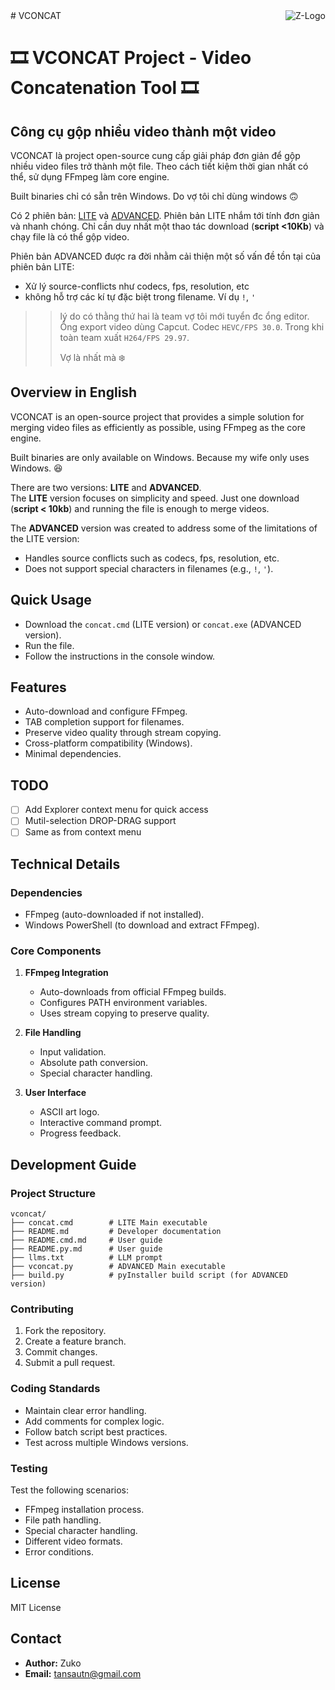 <a href="http://zuko.pro/">
    <img src="https://avatars0.githubusercontent.com/u/6666271?v=3&s=96" alt="Z-Logo"
         title="Halu Universe" align="right" />
</a>
# VCONCAT

# :film_strip: VCONCAT Project - Video Concatenation Tool :film_strip:

## Công cụ gộp nhiều video thành một video
VCONCAT là project open-source cung cấp giải pháp đơn giản để gộp nhiều video files trở thành một file. Theo cách tiết kiệm thời gian nhất có thể, sử dụng FFmpeg làm core engine.

Built binaries chỉ có sẵn trên Windows. Do vợ tôi chỉ dùng windows :upside_down_face:

Có 2 phiên bản: [LITE](./README.cmd.md) và [ADVANCED](./README.py.md).
Phiên bản LITE nhắm tới tính đơn giản và nhanh chóng. Chỉ cần duy nhất một thao tác download (**script <10Kb**) và chạy file là có thể gộp video.

Phiên bản ADVANCED được ra đời nhằm cải thiện một số vấn đề tồn tại của phiên bản LITE:
- Xử lý source-conflicts như codecs, fps, resolution, etc
- không hỗ trợ các kí tự đặc biệt trong filename. Ví dụ `!`, `'`
  
>> lý do có thằng thứ hai là team vợ tôi mới tuyển đc ổng editor. Ổng export video dùng Capcut. Codec `HEVC/FPS 30.0`. Trong khi toàn team xuất `H264/FPS 29.97`.
>> 
>>Vợ là nhất mà :snowflake:

## Overview in English
VCONCAT is an open-source project that provides a simple solution for merging video files as efficiently as possible, using FFmpeg as the core engine.  

Built binaries are only available on Windows. Because my wife only uses Windows. 😆  

There are two versions: **LITE** and **ADVANCED**.  
The **LITE** version focuses on simplicity and speed. Just one download (**script < 10kb**) and running the file is enough to merge videos.  

The **ADVANCED** version was created to address some of the limitations of the LITE version:  
- Handles source conflicts such as codecs, fps, resolution, etc.  
- Does not support special characters in filenames (e.g., `!`, `'`).  

## Quick Usage  
- Download the `concat.cmd` (LITE version) or `concat.exe` (ADVANCED version).  
- Run the file.  
- Follow the instructions in the console window.  

## Features  
- Auto-download and configure FFmpeg.  
- TAB completion support for filenames.  
- Preserve video quality through stream copying.  
- Cross-platform compatibility (Windows).  
- Minimal dependencies.  

## TODO
- [ ] Add Explorer context menu for quick access
- [ ] Mutil-selection DROP-DRAG support
- [ ] Same as from context menu
## Technical Details  

### Dependencies  
- FFmpeg (auto-downloaded if not installed).  
- Windows PowerShell (to download and extract FFmpeg).  

### Core Components  
1. **FFmpeg Integration**  
   - Auto-downloads from official FFmpeg builds.  
   - Configures PATH environment variables.  
   - Uses stream copying to preserve quality.  

2. **File Handling**  
   - Input validation.  
   - Absolute path conversion.  
   - Special character handling.  

3. **User Interface**  
   - ASCII art logo.  
   - Interactive command prompt.  
   - Progress feedback.  

## Development Guide  

### Project Structure  
```
vconcat/
├── concat.cmd        # LITE Main executable
├── README.md         # Developer documentation
├── README.cmd.md     # User guide
├── README.py.md      # User guide
├── llms.txt          # LLM prompt
├── vconcat.py        # ADVANCED Main executable
├── build.py          # pyInstaller build script (for ADVANCED version)

```  

### Contributing  
1. Fork the repository.  
2. Create a feature branch.  
3. Commit changes.  
4. Submit a pull request.  

### Coding Standards  
- Maintain clear error handling.  
- Add comments for complex logic.  
- Follow batch script best practices.  
- Test across multiple Windows versions.  

### Testing  
Test the following scenarios:  
- FFmpeg installation process.  
- File path handling.  
- Special character handling.  
- Different video formats.  
- Error conditions.  

## License  
MIT License  

## Contact  
- **Author:** Zuko  
- **Email:** tansautn@gmail.com  
